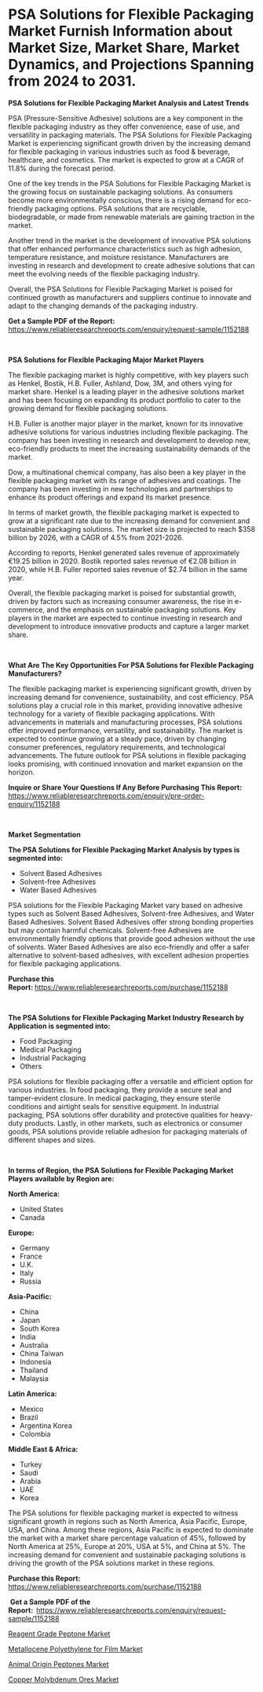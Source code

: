 <p><h1>PSA Solutions for Flexible Packaging Market Furnish Information about Market Size, Market Share, Market Dynamics, and Projections Spanning from 2024 to 2031.</h1></p><p><strong>PSA Solutions for Flexible Packaging Market Analysis and Latest Trends</strong></p>
<p><p>PSA (Pressure-Sensitive Adhesive) solutions are a key component in the flexible packaging industry as they offer convenience, ease of use, and versatility in packaging materials. The PSA Solutions for Flexible Packaging Market is experiencing significant growth driven by the increasing demand for flexible packaging in various industries such as food & beverage, healthcare, and cosmetics. The market is expected to grow at a CAGR of 11.8% during the forecast period.</p><p>One of the key trends in the PSA Solutions for Flexible Packaging Market is the growing focus on sustainable packaging solutions. As consumers become more environmentally conscious, there is a rising demand for eco-friendly packaging options. PSA solutions that are recyclable, biodegradable, or made from renewable materials are gaining traction in the market.</p><p>Another trend in the market is the development of innovative PSA solutions that offer enhanced performance characteristics such as high adhesion, temperature resistance, and moisture resistance. Manufacturers are investing in research and development to create adhesive solutions that can meet the evolving needs of the flexible packaging industry.</p><p>Overall, the PSA Solutions for Flexible Packaging Market is poised for continued growth as manufacturers and suppliers continue to innovate and adapt to the changing demands of the packaging industry.</p></p>
<p><strong>Get a Sample PDF of the Report:&nbsp;</strong> <a href="https://www.reliableresearchreports.com/enquiry/request-sample/1152188">https://www.reliableresearchreports.com/enquiry/request-sample/1152188</a></p>
<p>&nbsp;</p>
<p><strong>PSA Solutions for Flexible Packaging Major Market Players</strong></p>
<p><p>The flexible packaging market is highly competitive, with key players such as Henkel, Bostik, H.B. Fuller, Ashland, Dow, 3M, and others vying for market share. Henkel is a leading player in the adhesive solutions market and has been focusing on expanding its product portfolio to cater to the growing demand for flexible packaging solutions.</p><p>H.B. Fuller is another major player in the market, known for its innovative adhesive solutions for various industries including flexible packaging. The company has been investing in research and development to develop new, eco-friendly products to meet the increasing sustainability demands of the market.</p><p>Dow, a multinational chemical company, has also been a key player in the flexible packaging market with its range of adhesives and coatings. The company has been investing in new technologies and partnerships to enhance its product offerings and expand its market presence.</p><p>In terms of market growth, the flexible packaging market is expected to grow at a significant rate due to the increasing demand for convenient and sustainable packaging solutions. The market size is projected to reach $358 billion by 2026, with a CAGR of 4.5% from 2021-2026.</p><p>According to reports, Henkel generated sales revenue of approximately €19.25 billion in 2020. Bostik reported sales revenue of €2.08 billion in 2020, while H.B. Fuller reported sales revenue of $2.74 billion in the same year.</p><p>Overall, the flexible packaging market is poised for substantial growth, driven by factors such as increasing consumer awareness, the rise in e-commerce, and the emphasis on sustainable packaging solutions. Key players in the market are expected to continue investing in research and development to introduce innovative products and capture a larger market share.</p></p>
<p>&nbsp;</p>
<p><strong>What Are The Key Opportunities For PSA Solutions for Flexible Packaging Manufacturers?</strong></p>
<p><p>The flexible packaging market is experiencing significant growth, driven by increasing demand for convenience, sustainability, and cost efficiency. PSA solutions play a crucial role in this market, providing innovative adhesive technology for a variety of flexible packaging applications. With advancements in materials and manufacturing processes, PSA solutions offer improved performance, versatility, and sustainability. The market is expected to continue growing at a steady pace, driven by changing consumer preferences, regulatory requirements, and technological advancements. The future outlook for PSA solutions in flexible packaging looks promising, with continued innovation and market expansion on the horizon.</p></p>
<p><strong>Inquire or Share Your Questions If Any Before Purchasing This Report:</strong> <a href="https://www.reliableresearchreports.com/enquiry/pre-order-enquiry/1152188">https://www.reliableresearchreports.com/enquiry/pre-order-enquiry/1152188</a></p>
<p>&nbsp;</p>
<p><strong>Market Segmentation</strong></p>
<p><strong>The PSA Solutions for Flexible Packaging Market Analysis by types is segmented into:</strong></p>
<p><ul><li>Solvent Based Adhesives</li><li>Solvent-free Adhesives</li><li>Water Based Adhesives</li></ul></p>
<p><p>PSA solutions for the Flexible Packaging Market vary based on adhesive types such as Solvent Based Adhesives, Solvent-free Adhesives, and Water Based Adhesives. Solvent Based Adhesives offer strong bonding properties but may contain harmful chemicals. Solvent-free Adhesives are environmentally friendly options that provide good adhesion without the use of solvents. Water Based Adhesives are also eco-friendly and offer a safer alternative to solvent-based adhesives, with excellent adhesion properties for flexible packaging applications.</p></p>
<p><strong>Purchase this Report:&nbsp;</strong><a href="https://www.reliableresearchreports.com/purchase/1152188">https://www.reliableresearchreports.com/purchase/1152188</a></p>
<p>&nbsp;</p>
<p><strong>The PSA Solutions for Flexible Packaging Market Industry Research by Application is segmented into:</strong></p>
<p><ul><li>Food Packaging</li><li>Medical Packaging</li><li>Industrial Packaging</li><li>Others</li></ul></p>
<p><p>PSA solutions for flexible packaging offer a versatile and efficient option for various industries. In food packaging, they provide a secure seal and tamper-evident closure. In medical packaging, they ensure sterile conditions and airtight seals for sensitive equipment. In industrial packaging, PSA solutions offer durability and protective qualities for heavy-duty products. Lastly, in other markets, such as electronics or consumer goods, PSA solutions provide reliable adhesion for packaging materials of different shapes and sizes.</p></p>
<p>&nbsp;</p>
<p><strong>In terms of Region, the PSA Solutions for Flexible Packaging Market Players available by Region are:</strong></p>
<p>
    <p> <strong> North America: </strong>
        <ul>
            <li>United States</li>
            <li>Canada</li>
        </ul>
        </p> 
    <p> <strong> Europe: </strong>
        <ul>
            <li>Germany</li>
            <li>France</li>
            <li>U.K.</li>
            <li>Italy</li>
            <li>Russia</li>
        </ul>
        </p> 
    <p> <strong> Asia-Pacific: </strong>
        <ul>
            <li>China</li>
            <li>Japan</li>
            <li>South Korea</li>
            <li>India</li>
            <li>Australia</li>
            <li>China Taiwan</li>
            <li>Indonesia</li>
            <li>Thailand</li>
            <li>Malaysia</li>
        </ul>
        </p> 
    <p> <strong> Latin America: </strong>
        <ul>
            <li>Mexico</li>
            <li>Brazil</li>
            <li>Argentina Korea</li>
            <li>Colombia</li>
        </ul>
        </p> 
    <p> <strong> Middle East & Africa: </strong>
        <ul>
            <li>Turkey</li>
            <li>Saudi</li>
            <li>Arabia</li>
            <li>UAE</li>
            <li>Korea</li>
        </ul>
    </p>
    </p>
<p><p>The PSA solutions for flexible packaging market is expected to witness significant growth in regions such as North America, Asia Pacific, Europe, USA, and China. Among these regions, Asia Pacific is expected to dominate the market with a market share percentage valuation of 45%, followed by North America at 25%, Europe at 20%, USA at 5%, and China at 5%. The increasing demand for convenient and sustainable packaging solutions is driving the growth of the PSA solutions market in these regions.</p></p>
<p><strong>Purchase this Report: </strong><a href="https://www.reliableresearchreports.com/purchase/1152188">https://www.reliableresearchreports.com/purchase/1152188</a></p>
<p>&nbsp;<strong>Get a Sample PDF of the Report:&nbsp;&nbsp;</strong><a href="https://www.reliableresearchreports.com/enquiry/request-sample/1152188">https://www.reliableresearchreports.com/enquiry/request-sample/1152188</a></p>
<p><strong></strong></p>
<p><p><a href="https://github.com/mharielmesa/Market-Research-Report-List-2/blob/main/reagent-grade-peptone-market.md">Reagent Grade Peptone Market</a></p><p><a href="https://github.com/lbird53714/Market-Research-Report-List-3/blob/main/metallocene-polyethylene-for-film-market.md">Metallocene Polyethylene for Film Market</a></p><p><a href="https://github.com/dringals/Market-Research-Report-List-3/blob/main/animal-origin-peptones-market.md">Animal Origin Peptones Market</a></p><p><a href="https://github.com/moyahfrancoestellec51j635wcx/Market-Research-Report-List-1/blob/main/copper-molybdenum-ores-market.md">Copper Molybdenum Ores Market</a></p></p>